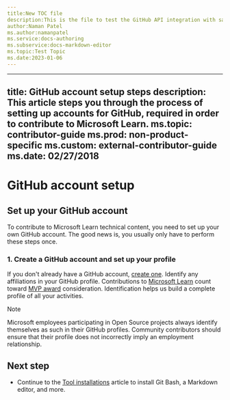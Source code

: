 ```yaml
---
title:New TOC file
description:This is the file to test the GitHub API integration with saving the details of a new article created by the TOC flow
author:Naman Patel
ms.author:namanpatel
ms.service:docs-authoring
ms.subservice:docs-markdown-editor
ms.topic:Test Topic
ms.date:2023-01-06
---
```


---
title: GitHub account setup steps
description: This article steps you through the process of setting up accounts for GitHub, required in order to contribute to Microsoft Learn.
ms.topic: contributor-guide
ms.prod: non-product-specific
ms.custom: external-contributor-guide
ms.date: 02/27/2018
---

# GitHub account setup

## Set up your GitHub account

To contribute to Microsoft Learn technical content, you need to set up your own GitHub account. The good news is, you usually only have to perform these steps once.

### 1. Create a GitHub account and set up your profile

If you don't already have a GitHub account, [create one](https://github.com/join). Identify any affiliations in your GitHub profile. Contributions to [Microsoft Learn](/) count toward [MVP award](https://mvp.microsoft.com) consideration. Identification helps us build a complete profile of all your activities.

>[!NOTE]
> Microsoft employees participating in Open Source projects always identify themselves as such in their GitHub profiles. Community contributors should ensure that their profile does not incorrectly imply an employment relationship.

## Next step

* Continue to the [Tool installations](get-started-setup-tools.md) article to install Git Bash, a Markdown editor, and more.

